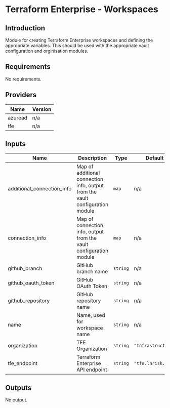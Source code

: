# Terraform Enterprise - Workspaces

## Introduction
Module for creating Terraform Enterprise workspaces and defining the appropriate variables.
This should be used with the appropriate vault configuration and orginisation modules.
<br />

<!--- BEGIN_TF_DOCS --->
## Requirements

No requirements.

## Providers

| Name | Version |
|------|---------|
| azuread | n/a |
| tfe | n/a |

## Inputs

| Name | Description | Type | Default | Required |
|------|-------------|------|---------|:--------:|
| additional\_connection\_info | Map of additional connection info, output from the vault configuration module | `map` | n/a | yes |
| connection\_info | Map of connection info, output from the vault configuration module | `map` | n/a | yes |
| github\_branch | GitHub branch name | `string` | n/a | yes |
| github\_oauth\_token | GitHub OAuth Token | `string` | n/a | yes |
| github\_repository | GitHub repository name | `string` | n/a | yes |
| name | Name, used for workspace name | `string` | n/a | yes |
| organization | TFE Organization | `string` | `"Infrastructure"` | no |
| tfe\_endpoint | Terraform Enterprise API endpoint | `string` | `"tfe.lnrisk.io"` | no |

## Outputs

No output.

<!--- END_TF_DOCS --->